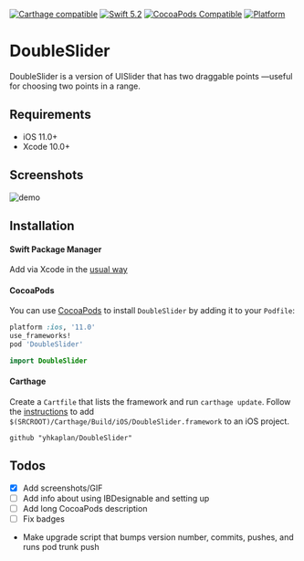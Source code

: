 [![Carthage compatible](https://img.shields.io/badge/Carthage-compatible-4BC51D.svg?style=flat)](https://github.com/Carthage/Carthage)
[![Swift 5.2](https://img.shields.io/badge/Swift-5.2-orange.svg?style=flat)](swift.org)
[![CocoaPods Compatible](https://img.shields.io/cocoapods/v/DoubleSlider.svg)](https://img.shields.io/cocoapods/v/DoubleSlider.svg)
[![Platform](https://img.shields.io/cocoapods/p/DoubleSlider.svg?style=flat)](http://cocoapods.org/pods/DoubleSlider)
# DoubleSlider
DoubleSlider is a version of UISlider that has two draggable points —useful for choosing two points in a range.

## Requirements
- iOS 11.0+
- Xcode 10.0+

## Screenshots
![demo](demo.gif)

## Installation

#### Swift Package Manager

Add via Xcode in the [usual way](https://developer.apple.com/documentation/xcode/adding_package_dependencies_to_your_app)

#### CocoaPods
You can use [CocoaPods](http://cocoapods.org/) to install `DoubleSlider` by adding it to your `Podfile`:

```ruby
platform :ios, '11.0'
use_frameworks!
pod 'DoubleSlider'
```
``` swift
import DoubleSlider
```
#### Carthage
Create a `Cartfile` that lists the framework and run `carthage update`. Follow the [instructions](https://github.com/Carthage/Carthage#if-youre-building-for-ios) to add `$(SRCROOT)/Carthage/Build/iOS/DoubleSlider.framework` to an iOS project.

```
github "yhkaplan/DoubleSlider"
```

## Todos
 - [x] Add screenshots/GIF
 - [ ] Add info about using IBDesignable and setting up
 - [ ] Add long CocoaPods description
 - [ ] Fix badges
* Make upgrade script that bumps version number, commits, pushes, and runs pod trunk push

